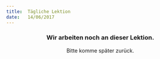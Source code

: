 ```yaml
---
title:  Tägliche Lektion
date:   14/06/2017
---
```


### <center>Wir arbeiten noch an dieser Lektion.</center>
<center>Bitte komme später zurück.</center>